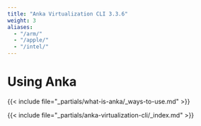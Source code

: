 ```yaml
---
title: "Anka Virtualization CLI 3.3.6"
weight: 3
aliases:
  - "/arm/"
  - "/apple/"
  - "/intel/"
---
```


# Using Anka

{{< include file="_partials/what-is-anka/_ways-to-use.md" >}}

{{< include file="_partials/anka-virtualization-cli/_index.md" >}}

